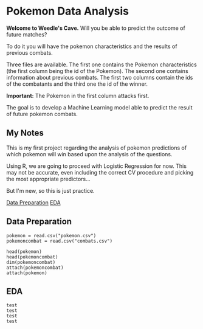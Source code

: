 # Pokemon Data Analysis

**Welcome to Weedle's Cave.**  Will you be able to predict the outcome of future matches?

To do it you will have the pokemon characteristics and the results of previous combats.

Three files are available. The first one contains the Pokemon characteristics (the first column being the id of the Pokemon). The second one contains information about previous combats. The first two columns contain the ids of the combatants and the third one the id of the winner. 

**Important:** The Pokemon in the first column attacks first.

The goal is to develop a Machine Learning model able to predict the result of future pokemon combats.

## My Notes

This is my first project regarding the analysis of pokemon predictions of which pokemon will win based upon the analysis of the questions.  

Using R, we are going to proceed with Logistic Regression for now.  This may not be accurate, even including the correct CV procedure and picking
the most appropriate predictors... 

But I'm new, so this is just practice.

[Data Preparation](#data-preparation)
[EDA](#eda)

## Data Preparation

```
pokemon = read.csv("pokemon.csv")
pokemoncombat = read.csv("combats.csv")

head(pokemon)
head(pokemoncombat)
dim(pokemoncombat)
attach(pokemoncombat)
attach(pokemon)
```
## EDA

```
test
test
test
test
```